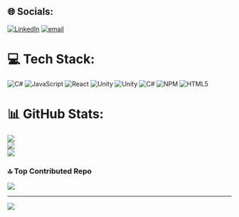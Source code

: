 
## 🌐 Socials:
[![LinkedIn](https://img.shields.io/badge/LinkedIn-%230077B5.svg?logo=linkedin&logoColor=white)](https://linkedin.com/in/www.linkedin.com/in/tim-petersen-502b24333) [![email](https://img.shields.io/badge/Email-D14836?logo=gmail&logoColor=white)](mailto:tim.petersenfalkenberg@outlook.com) 

# 💻 Tech Stack:
![C#](https://img.shields.io/badge/c%23-%23239120.svg?style=for-the-badge&logo=csharp&logoColor=white) ![JavaScript](https://img.shields.io/badge/javascript-%23323330.svg?style=for-the-badge&logo=javascript&logoColor=%23F7DF1E) ![React](https://img.shields.io/badge/react-%2320232a.svg?style=for-the-badge&logo=react&logoColor=%2361DAFB) ![Unity](https://img.shields.io/badge/unity-%23000000.svg?style=for-the-badge&logo=unity&logoColor=white) ![Unity](https://img.shields.io/badge/unity-%23000000.svg?style=for-the-badge&logo=unity&logoColor=white) ![C#](https://img.shields.io/badge/c%23-%23239120.svg?style=for-the-badge&logo=csharp&logoColor=white) ![NPM](https://img.shields.io/badge/NPM-%23CB3837.svg?style=for-the-badge&logo=npm&logoColor=white) ![HTML5](https://img.shields.io/badge/html5-%23E34F26.svg?style=for-the-badge&logo=html5&logoColor=white)
# 📊 GitHub Stats:
![](https://github-readme-stats.vercel.app/api?username=TimiSUT24&theme=dark&hide_border=false&include_all_commits=false&count_private=false)<br/>
![](https://nirzak-streak-stats.vercel.app/?user=TimiSUT24&theme=dark&hide_border=false)<br/>
![](https://github-readme-stats.vercel.app/api/top-langs/?username=TimiSUT24&theme=dark&hide_border=false&include_all_commits=false&count_private=false&layout=compact)

### 🔝 Top Contributed Repo
![](https://github-contributor-stats.vercel.app/api?username=TimiSUT24&limit=5&theme=dark&combine_all_yearly_contributions=true)

---
[![](https://visitcount.itsvg.in/api?id=TimiSUT24&icon=0&color=0)](https://visitcount.itsvg.in)

<!-- Proudly created with GPRM ( https://gprm.itsvg.in ) -->

